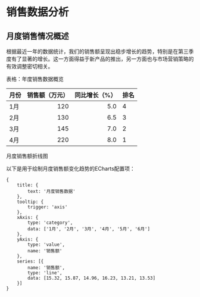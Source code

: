 # 销售数据分析

## 月度销售情况概述

根据最近一年的数据统计，我们的销售额呈现出稳步增长的趋势，特别是在第三季度有了显著的增长。这一方面得益于新产品的推出，另一方面也与市场营销策略的有效调整密切相关。

表格：年度销售数据概览

| 月份 |销售额（万元）|同比增长（%）|排名|
|----| ---------------: | --------------: |--------|
| 1月 |120|5.0|4|
| 2月 |130|6.5|3|
| 3月 |145|7.0|2|
| 4月 |220|8.0|1|


月度销售额折线图

以下是用于绘制月度销售额变化趋势的ECharts配置项：

```echarts
{
    title: {
        text: '月度销售数据'
    },
    tooltip: {
        trigger: 'axis'
    },
    xAxis: {
        type: 'category',
        data: ['1月', '2月', '3月', '4月', '5月', '6月']
    },
    yAxis: {
        type: 'value',
        name: '销售额'
    },
    series: [{
        name: '销售额',
        type: 'line',
        data: [15.32, 15.87, 14.96, 16.23, 13.21, 13.53]
    }]
}
```
